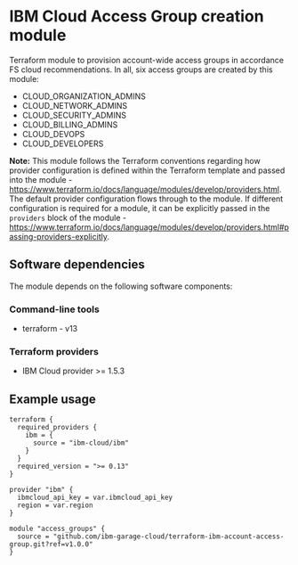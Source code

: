 # IBM Cloud Access Group creation module

Terraform module to provision account-wide access groups in accordance FS cloud recommendations. In all, six access groups are created by this module:

- CLOUD_ORGANIZATION_ADMINS
- CLOUD_NETWORK_ADMINS
- CLOUD_SECURITY_ADMINS
- CLOUD_BILLING_ADMINS
- CLOUD_DEVOPS
- CLOUD_DEVELOPERS

**Note:** This module follows the Terraform conventions regarding how provider configuration is defined within the Terraform template and passed into the module - https://www.terraform.io/docs/language/modules/develop/providers.html. The default provider configuration flows through to the module. If different configuration is required for a module, it can be explicitly passed in the `providers` block of the module - https://www.terraform.io/docs/language/modules/develop/providers.html#passing-providers-explicitly.

## Software dependencies

The module depends on the following software components:

### Command-line tools

- terraform - v13

### Terraform providers

- IBM Cloud provider >= 1.5.3

## Example usage

```hcl-terraform
terraform {
  required_providers {
    ibm = {
      source = "ibm-cloud/ibm"
    }
  }
  required_version = ">= 0.13"
}

provider "ibm" {
  ibmcloud_api_key = var.ibmcloud_api_key
  region = var.region
}

module "access_groups" {
  source = "github.com/ibm-garage-cloud/terraform-ibm-account-access-group.git?ref=v1.0.0"
}
```
